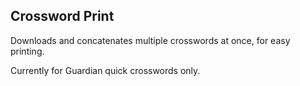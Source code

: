 ## Crossword Print
Downloads and concatenates multiple crosswords at once, for easy printing.

Currently for Guardian quick crosswords only.
